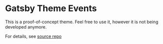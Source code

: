 # Gatsby Theme Events

This is a proof-of-concept theme. Feel free to use it, however it is not being developed anymore.

For details, see [source repo](https://github.com/rosnovsky/themes/)
